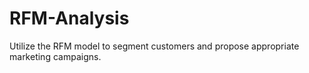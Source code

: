 # RFM-Analysis
Utilize the RFM model to segment customers and propose appropriate marketing campaigns.
